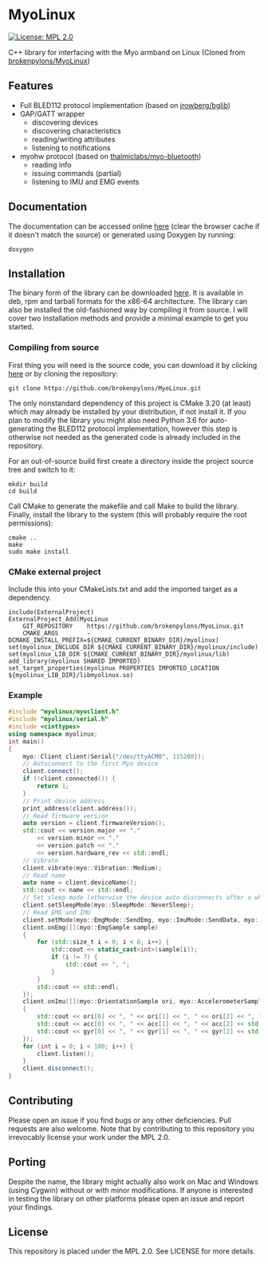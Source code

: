 # MyoLinux

[![License: MPL 2.0](https://img.shields.io/badge/License-MPL%202.0-brightgreen.svg)](https://opensource.org/licenses/MPL-2.0)

C++ library for interfacing with the Myo armband on Linux (Cloned from [brokenpylons/MyoLinux](https://github.com/brokenpylons/MyoLinux/))

## Features

* Full BLED112 protocol implementation (based on [jrowberg/bglib](https://github.com/jrowberg/bglib))
* GAP/GATT wrapper
    * discovering devices
    * discovering characteristics
    * reading/writing attributes
    * listening to notifications
* myohw protocol (based on [thalmiclabs/myo-bluetooth](https://github.com/thalmiclabs/myo-bluetooth))
    * reading info
    * issuing commands (partial)
    * listening to IMU and EMG events

## Documentation

The documentation can be accessed online [here](https://codedocs.xyz/brokenpylons/MyoLinux/index.html) (clear the browser cache if it doesn't match the source) or generated using Doxygen by running:
```
doxygen
```

## Installation

The binary form of the library can be downloaded [here](https://github.com/brokenpylons/MyoLinux/releases/latest). It is available in deb, rpm and tarball formats for the x86-64 architecture. The library can also be installed the old-fashioned way by compiling it from source. I will cover two installation methods and provide a minimal example to get you started.

### Compiling from source

First thing you will need is the source code, you can download it by clicking [here](https://github.com/brokenpylons/MyoLinux/archive/master.zip) or by cloning the repository:

```
git clone https://github.com/brokenpylons/MyoLinux.git
```

The only nonstandard dependency of this project is CMake 3.20 (at least) which may already be installed by your distribution, if not install it. If you plan to modify the library you might also need Python 3.6 for auto-generating the BLED112 protocol implementation, however this step is otherwise not needed as the generated code is already included in the repository.

For an out-of-source build first create a directory inside the project source tree and switch to it:

```
mkdir build
cd build
```

Call CMake to generate the makefile and call Make to build the library. Finally, install the library to the system (this will probably require the root permissions):

```
cmake ..
make
sudo make install
```

### CMake external project

Include this into your CMakeLists.txt and add the imported target as a dependency.

```
include(ExternalProject)
ExternalProject_Add(MyoLinux
    GIT_REPOSITORY    https://github.com/brokenpylons/MyoLinux.git
    CMAKE_ARGS        -DCMAKE_INSTALL_PREFIX=${CMAKE_CURRENT_BINARY_DIR}/myolinux)
set(myolinux_INCLUDE_DIR ${CMAKE_CURRENT_BINARY_DIR}/myolinux/include)
set(myolinux_LIB_DIR ${CMAKE_CURRENT_BINARY_DIR}/myolinux/lib)
add_library(myolinux SHARED IMPORTED)
set_target_properties(myolinux PROPERTIES IMPORTED_LOCATION ${myolinux_LIB_DIR}/libmyolinux.so)
```

### Example

``` cpp
#include "myolinux/myoclient.h"
#include "myolinux/serial.h"
#include <cinttypes>
using namespace myolinux;
int main()
{
    myo::Client client(Serial{"/dev/ttyACM0", 115200});
    // Autoconnect to the first Myo device
    client.connect();
    if (!client.connected()) {
        return 1;
    }
    // Print device address
    print_address(client.address());
    // Read firmware version
    auto version = client.firmwareVersion();
    std::cout << version.major << "."
        << version.minor << "."
        << version.patch << "."
        << version.hardware_rev << std::endl;
    // Vibrate
    client.vibrate(myo::Vibration::Medium);
    // Read name
    auto name = client.deviceName();
    std::cout << name << std::endl;
    // Set sleep mode (otherwise the device auto disconnects after a while)
    client.setSleepMode(myo::SleepMode::NeverSleep);
    // Read EMG and IMU
    client.setMode(myo::EmgMode::SendEmg, myo::ImuMode::SendData, myo::ClassifierMode::Disabled);
    client.onEmg([](myo::EmgSample sample)
    {
        for (std::size_t i = 0; i < 8; i++) {
            std::cout << static_cast<int>(sample[i]);
            if (i != 7) {
                std::cout << ", ";
            }
        }
        std::cout << std::endl;
    });
    client.onImu([](myo::OrientationSample ori, myo::AccelerometerSample acc, myo::GyroscopeSample gyr)
    {
        std::cout << ori[0] << ", " << ori[1] << ", " << ori[2] << ", " <<  ori[3] << std::endl;
        std::cout << acc[0] << ", " << acc[1] << ", " << acc[2] << std::endl;
        std::cout << gyr[0] << ", " << gyr[1] << ", " << gyr[2] << std::endl;
    });
    for (int i = 0; i < 100; i++) {
        client.listen();
    }
    client.disconnect();
}
```

## Contributing

Please open an issue if you find bugs or any other deficiencies. Pull requests are also welcome. Note that by contributing to this repository you irrevocably license your work under the MPL 2.0.

## Porting

Despite the name, the library might actually also work on Mac and Windows (using Cygwin) without or with minor modifications. If anyone is interested in testing the library on other platforms please open an issue and report your findings.

## License

This repository is placed under the MPL 2.0. See LICENSE for more details.